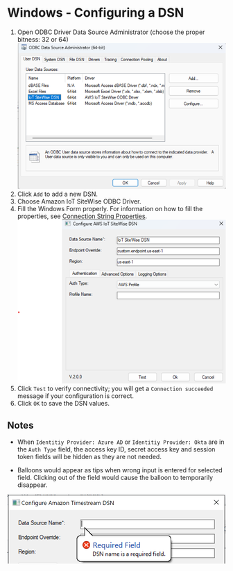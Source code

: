 # Windows - Configuring a DSN

1. Open ODBC Driver Data Source Administrator (choose the proper bitness: 32 or 64)
    ![ODBC Driver Data Source Administrator](../images/odbc_data_source_admin.png)
2. Click `Add` to add a new DSN.
3. Choose Amazon IoT SiteWise ODBC Driver.
4. Fill the Windows Form properly. For information on how to fill the properties, see [Connection String Properties](connection-string.md). 
    ![Amazon IoT SiteWise DSN](../images/windows-dsn-configuration.png)
5. Click `Test` to verify connectivity; you will get a `Connection succeeded` message if your configuration is correct.
6. Click `OK` to save the DSN values. 

## Notes

- When `Identitiy Provider: Azure AD` or `Identitiy Provider: Okta` are in the `Auth Type` field, the access key ID, secret access key and session token fields will be hidden as they are not needed.

- Balloons would appear as tips when wrong input is entered for selected field. Clicking out of the field would cause the balloon to temporarily disappear. 

![Example of Balloon](../images/windows-dsn-configuration-balloon.png)

